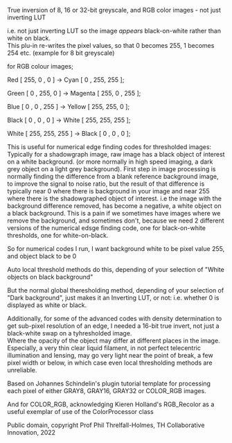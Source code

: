 True inversion of 8, 16 or 32-bit greyscale, and RGB color images - not just inverting LUT

i.e. not just inverting LUT so the image *appears* black-on-white rather than white on black.  
This plu-in re-writes the pixel values, so that 0 becomes 255, 1 becomes 254 etc. (example for 8 bit greyscale)

for RGB colour images;

  Red   [ 255,  0 ,  0  ] -> Cyan    [  0 , 255, 255 ];
	
  Green [  0 , 255,  0  ] -> Magenta [ 255,  0 , 255 ];
	
  Blue  [  0 ,  0 , 255 ] -> Yellow  [ 255, 255,  0  ];
	
  Black [  0 ,  0 ,  0  ] -> White   [ 255, 255, 255 ];
	
  White [ 255, 255, 255 ] -> Black   [  0 ,  0 ,  0  ];
	

This is useful for numerical edge finding codes for thresholded images:
Typically for a shadowgraph image, raw image has a black object of interest on a white background.
(or more normally in high speed imaging, a dark grey object on a light grey background).
First step in image processing is normally finding the difference from a blank reference background
image, to improve the signal to noise ratio, but the result of that difference is typically near 0
where there is background in your image and near 255 where there is the shadowgraphed object of interest.
i.e the image with the background difference removed, has become a negative, a white object on a black background.
This is a pain if we sometimes have images where we remove the background, and sometimes don't,
because we need 2 different versions of the numerical edsge finding code, one for black-on-white
thresholds, one for white-on-black.

So for numerical codes I run, I want background white to be pixel value 255, and object black to be 0

Auto local threshold methods do this, depending of your selection of "White objects on black background"

But the normal global theresholding method, depending of your selection of "Dark background",
just makes it an Inverting LUT, or not: i.e. whether 0 is displayed as white or black.

Additionally, for some of the advanced codes with density determination to get sub-pixel resolution of an edge,
I needed a 16-bit true invert, not just a black-white swap on a tyhresholded image.  
Where the opacity of the object may differ at different places in the image. Especially, a very thin 
clear liquid filament, in not perfect telecentric illumination and lensing, may go very light near the point of
break, a few pixel width or below, in which case even local thresholding methods are unreliable.

Based on Johannes Schindelin's plugin tutorial template for processing each pixel of either
GRAY8, GRAY16, GRAY32 or COLOR_RGB images.

And for COLOR_RGB, acknowledging Kieren Holland's RGB_Recolor as a useful exemplar of use of the ColorProcessor class


Public domain, copyright Prof Phil Threlfall-Holmes, TH Collaborative Innovation, 2022